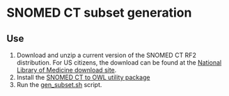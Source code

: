 # SNOMED CT subset generation
## Use
1. Download and unzip a current version of the SNOMED CT RF2 distribution.  For US citizens, the download can be found at the [National Library of Medicine download site](https://www.nlm.nih.gov/healthit/snomedct/index.html).
2. Install the [SNOMED CT to OWL utility package](https://github.com/hsolbrig/SNOMEDToOWL)
3. Run the [gen_subset.sh](gen_subset.sh) script.